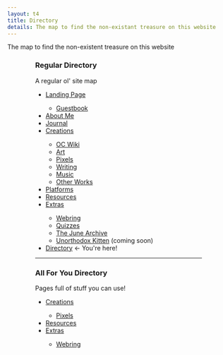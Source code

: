 ```yaml
---
layout: t4
title: Directory
details: The map to find the non-existant treasure on this website
---
```


The map to find the non-existent treasure on this website

<div class="drctry">
<div id="mbrd" class="rflex">
	<div id="rdir">
		<h3>Regular Directory</h3>
		<p>A regular ol' site map</p>
		<ul>
			<li><a href="/">Landing Page</a></li>
			<ul>
				<li><a href="/creations/guestbook">Guestbook</a></li>
			</ul>
			<li><a href="/about">About Me</a></li>
			<li><a href="/journal">Journal</a></li>
			<li><a href="/creations">Creations</a></li>
			<ul>
				<li><a href="/creations/oc_wiki">OC Wiki</a></li>
				<li><a href="/creations/art">Art</a></li>
				<li><a href="/creations/pixels">Pixels</a></li>
				<li><a href="/creations/writing">Writing</a></li>
				<li><a href="/creations/music">Music</a></li>
				<li><a href="/creations/other_works">Other Works</a></li>
			</ul>
			<li><a href="/platforms">Platforms</a></li>
			<li><a href="/resources">Resources</a></li>
			<li><a href="/extras">Extras</a></li>
			<ul>
				<li><a href="/extras/gitgudring">Webring</a></li>
				<li><a href="/extras/quizzes">Quizzes</a></li>
				<li><a href="/extras/tjarp">The June Archive</a></li>
				<li><a href="/extras/unorthodox_kitten">Unorthodox Kitten</a> (coming soon)</li>
			</ul>
			<li><a href="/directory">Directory</a> <- You're here!</li>
		</ul>
	</div>
	<hr id="brd" class="vr">
	<div id="afyd">
		<h3>All For You Directory</h3>
		<p>Pages full of stuff you can use!</p>
		<ul>
			<li><a href="/creations">Creations</a></li>
			<ul>
				<li><a href="/creations/pixels">Pixels</a></li>
			</ul>
			<li><a href="/resources">Resources</a></li>
			<li><a href="/extras">Extras</a></li>
			<ul>
				<li><a href="/extras/gitgudring">Webring</a></li>
			</ul>
		</ul>
	</div>
</div>
</div>

<style>
	.drctry{
		width:75%;
		margin: auto;
	}
	@media screen and (max-width:801px) {
		.drctry{
			width:80%;
		}
	@media screen and (max-width:601px) {
		.drctry{
			width:100%;
		}
		.rflex{
			display: flex!important;
			flex-direction: column!important;
		}
		#rdir{
			order:1;
		}
		#afyd{
			order: 3;
		}
		#brd{
			order: 2;
		}
	}
</style>